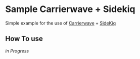 # Sample Carrierwave + Sidekiq

Simple example for the use of [Carrierwave](https://github.com/carrierwaveuploader/carrierwave) + [SideKiq](http://sidekiq.org/)

## How To use

*in Progress*